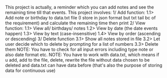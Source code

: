 This project is actually, a reminder which you can add notes and see the remaining time till that events.
This project involves:
1/ Add function:
1.1> Add note or birthday to data.txt file (I store in json format but txt tail bc of the requirement) and calculate the remaining time then print
2/ View function:
1.1> View all/ birthdays/ notes
1.2> View by date (the date events happen)
1.3> View by text (case-insensitive)
1.4> View by order (ascending or descending)
3/ Delete function
3.1> Show all notes stored in file
3.2> Let user decide which to delete by prompting for a list of numbers
3.3> Delete them
NOTE: You have to check for all input errors including type note or also date format etc. 
NOTE: You have to work with data.txt, which means if u add, add to the file, delete, rewrite the file without data chosen to be deleted and data.txt can have data before (that's also the purpose of storing data for continuous use)
